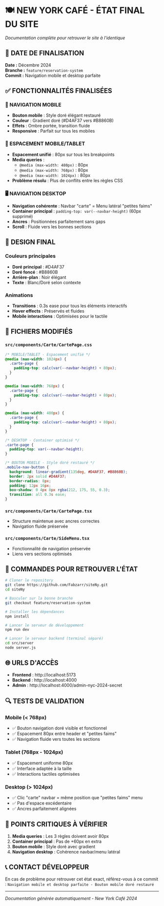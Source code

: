 # 🍽️ NEW YORK CAFÉ - ÉTAT FINAL DU SITE
*Documentation complète pour retrouver le site à l'identique*

## 📅 DATE DE FINALISATION
**Date :** Décembre 2024  
**Branche :** `feature/reservation-system`  
**Commit :** Navigation mobile et desktop parfaite  

## ✅ FONCTIONNALITÉS FINALISÉES

### 🔧 NAVIGATION MOBILE
- **Bouton mobile** : Style doré élégant restauré
- **Couleur** : Gradient doré (#D4AF37 vers #B8860B)
- **Effets** : Ombre portée, transition fluide
- **Responsive** : Parfait sur tous les mobiles

### 📱 ESPACEMENT MOBILE/TABLET
- **Espacement unifié** : 80px sur tous les breakpoints
- **Media queries** :
  - `@media (max-width: 480px)` : 80px
  - `@media (max-width: 768px)` : 80px  
  - `@media (max-width: 1024px)` : 80px
- **Problème résolu** : Plus de conflits entre les règles CSS

### 🖥️ NAVIGATION DESKTOP
- **Navigation cohérente** : Navbar "carte" = Menu latéral "petites faims"
- **Container principal** : `padding-top: var(--navbar-height)` (60px supprimé)
- **Ancres** : Positionnées parfaitement sans gaps
- **Scroll** : Fluide vers les bonnes sections

## 🎨 DESIGN FINAL

### Couleurs principales
- **Doré principal** : #D4AF37
- **Doré foncé** : #B8860B
- **Arrière-plan** : Noir élégant
- **Texte** : Blanc/Doré selon contexte

### Animations
- **Transitions** : 0.3s ease pour tous les éléments interactifs
- **Hover effects** : Préservés et fluides
- **Mobile interactions** : Optimisées pour le tactile

## 📂 FICHIERS MODIFIÉS

### `src/components/Carte/CartePage.css`
```css
/* MOBILE/TABLET - Espacement unifié */
@media (max-width: 1024px) {
  .carte-page {
    padding-top: calc(var(--navbar-height) + 80px);
  }
}

@media (max-width: 768px) {
  .carte-page {
    padding-top: calc(var(--navbar-height) + 80px);
  }
}

@media (max-width: 480px) {
  .carte-page {
    padding-top: calc(var(--navbar-height) + 80px);
  }
}

/* DESKTOP - Container optimisé */
.carte-page {
  padding-top: var(--navbar-height);
}

/* BOUTON MOBILE - Style doré restauré */
.mobile-nav-button {
  background: linear-gradient(135deg, #D4AF37, #B8860B);
  border: 2px solid #D4AF37;
  border-radius: 8px;
  padding: 12px 16px;
  box-shadow: 0 4px 8px rgba(212, 175, 55, 0.3);
  transition: all 0.3s ease;
}
```

### `src/components/Carte/CartePage.tsx`
- Structure maintenue avec ancres correctes
- Navigation fluide préservée

### `src/components/Carte/SideMenu.tsx`
- Fonctionnalité de navigation préservée
- Liens vers sections optimisés

## 🚀 COMMANDES POUR RETROUVER L'ÉTAT

```bash
# Cloner le repository
git clone https://github.com/Fabzarr/siteNy.git
cd siteNy

# Basculer sur la bonne branche
git checkout feature/reservation-system

# Installer les dépendances
npm install

# Lancer le serveur de développement
npm run dev

# Lancer le serveur backend (terminal séparé)
cd src/server
node server.js
```

## 🌐 URLS D'ACCÈS
- **Frontend** : http://localhost:5173
- **Backend** : http://localhost:4000
- **Admin** : http://localhost:4000/admin-nyc-2024-secret

## 🔍 TESTS DE VALIDATION

### Mobile (< 768px)
- ✅ Bouton navigation doré visible et fonctionnel
- ✅ Espacement 80px entre header et "petites faims"
- ✅ Navigation fluide vers toutes les sections

### Tablet (768px - 1024px)
- ✅ Espacement uniforme 80px
- ✅ Interface adaptée à la taille
- ✅ Interactions tactiles optimisées

### Desktop (> 1024px)
- ✅ Clic "carte" navbar = même position que "petites faims" menu
- ✅ Pas d'espace excédentaire
- ✅ Ancres parfaitement alignées

## 🎯 POINTS CRITIQUES À VÉRIFIER

1. **Media queries** : Les 3 règles doivent avoir 80px
2. **Container principal** : Pas de +60px en extra
3. **Bouton mobile** : Style doré avec gradient
4. **Navigation desktop** : Cohérence navbar/menu latéral

## 📞 CONTACT DÉVELOPPEUR
En cas de problème pour retrouver cet état exact, référez-vous à ce commit :
`Navigation mobile et desktop parfaite - Bouton mobile doré restauré`

---
*Documentation générée automatiquement - New York Café 2024* 